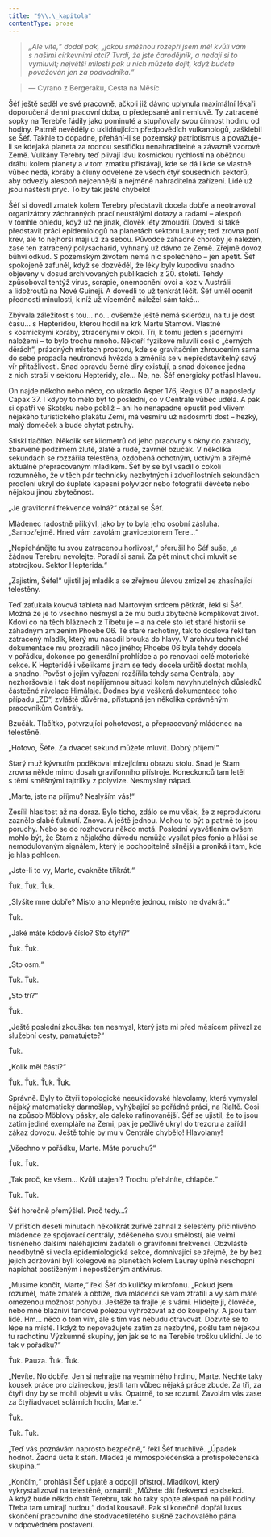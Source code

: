 ```yaml
---
title: "9\\.\_kapitola"
contentType: prose
---
```


<section>

> _„Ale víte,“ dodal pak, „jakou směšnou rozepři jsem měl kvůli vám s našimi církevními otci? Tvrdí, že jste čarodějník, a nedají si to vymluvit; největší milosti pak u nich můžete dojít, když budete považován jen za podvodníka.“_

> — Cyrano z Bergeraku, Cesta na Měsíc

Šéf ještě seděl ve své pracovně, ačkoli již dávno uplynula maximální lékaři doporučená denní pracovní doba, o předepsané ani nemluvě. Ty zatracené sopky na Terebře řádily jako pominuté a stupňovaly svou činnost hodinu od hodiny. Patrně nevěděly o uklidňujících předpovědích vulkanologů, zašklebil se Šéf. Takhle to dopadne, přehání-li se pozemský patriotismus a považuje-li se kdejaká planeta za rodnou sestřičku nenahraditelné a závazně vzorové Země. Vulkány Terebry teď plivají lávu kosmickou rychlostí na oběžnou dráhu kolem planety a v tom zmatku přistávají, kde se dá i kde se vlastně vůbec nedá, koráby a čluny odvelené ze všech čtyř sousedních sektorů, aby odvezly alespoň nejcennější a nejméně nahraditelná zařízení. Lidé už jsou naštěstí pryč. To by tak ještě chybělo!

Šéf si dovedl zmatek kolem Terebry představit docela dobře a neotravoval organizátory záchranných prací neustálými dotazy a radami – alespoň v tomhle ohledu, když už ne jinak, člověk léty zmoudří. Dovedl si také představit práci epidemiologů na planetách sektoru Laurey; teď zrovna potí krev, ale to nejhorší mají už za sebou. Původce záhadné choroby je nalezen, zase ten zatracený polysacharid, vyhnaný už dávno ze Země. Zřejmě dovoz bůhví odkud. S pozemským životem nemá nic společného – jen apetit. Šéf spokojeně zafuněl, když se dozvěděl, že léky byly kupodivu snadno objeveny v dosud archivovaných publikacích z 20. století. Tehdy způsoboval tentýž virus, scrapie, onemocnění ovcí a koz v Austrálii a lidožroutů na Nové Guineji. A dovedli to už tenkrát léčit. Šéf uměl ocenit přednosti minulosti, k níž už víceméně náležel sám také…

Zbývala záležitost s tou… no… ovšemže ještě nemá sklerózu, na tu je dost času… s Hepteridou, kterou hodil na krk Martu Stamovi. Vlastně s kosmickými koráby, ztracenými v okolí. Tři, k tomu jeden s jadernými náložemi – to bylo trochu mnoho. Někteří fyzikové mluvili cosi o „černých děrách“, prázdných místech prostoru, kde se gravitačním zhroucením sama do sebe propadla neutronová hvězda a změnila se v nepředstavitelný savý vír přitažlivosti. Snad opravdu černé díry existují, a snad dokonce jedna z nich straší v sektoru Hepteridy, ale… Ne, ne. Šéf energicky potřásl hlavou.

On najde někoho nebo něco, co ukradlo Asper 176, Regius 07 a naposledy Capax 37. I kdyby to mělo být to poslední, co v Centrále vůbec udělá. A pak si opatří ve Skotsku nebo poblíž – ani ho nenapadne opustit pod vlivem nějakého turistického plakátu Zemi, má vesmíru už nadosmrti dost – hezký, malý domeček a bude chytat pstruhy.

Stiskl tlačítko. Několik set kilometrů od jeho pracovny s okny do zahrady, zbarvené podzimem žlutě, zlatě a rudě, zavrněl bzučák. V několika sekundách se rozzářila telestěna, ozdobená ochotným, uctivým a zřejmě aktuálně přepracovaným mladíkem. Šéf by se byl vsadil o cokoli rozumného, že v těch pár technicky nezbytných i zdvořilostních sekundách prodlení ukryl do šuplete kapesní polyvizor nebo fotografii děvčete nebo nějakou jinou zbytečnost.

„Je gravifonní frekvence volná?“ otázal se Šéf.

Mládenec radostně přikývl, jako by to byla jeho osobní zásluha. „Samozřejmě. Hned vám zavolám graviceptonem Tere…“

„Nepřehánějte tu svou zatracenou horlivost,“ přerušil ho Šéf suše, „a žádnou Terebru nevolejte. Poradí si sami. Za pět minut chci mluvit se stotrojkou. Sektor Hepterida.“

„Zajistím, Šéfe!“ ujistil jej mladík a se zřejmou úlevou zmizel ze zhasínající telestěny.

Teď zaťukala kovová tableta nad Martovým srdcem pětkrát, řekl si Šéf. Možná že je to všechno nesmysl a že mu budu zbytečně komplikovat život. Kdoví co na těch bláznech z Tibetu je – a na celé sto let staré historii se záhadným zmizením Phoebe 06. Té staré rachotiny, tak to doslova řekl ten zatracený mladík, který mu nasadil brouka do hlavy. V archivu technické dokumentace mu prozradili něco jiného; Phoebe 06 byla tehdy docela v pořádku, dokonce po generální prohlídce a po renovaci celé motorické sekce. K Hepteridě i všelikams jinam se tedy docela určitě dostat mohla, a snadno. Pověst o jejím vyřazení rozšířila tehdy sama Centrála, aby nezhoršovala i tak dost nepříjemnou situaci kolem nevyhnutelných důsledků částečné nivelace Himálaje. Dodnes byla veškerá dokumentace toho případu „ZD“, zvláště důvěrná, přístupná jen několika oprávněným pracovníkům Centrály.

Bzučák. Tlačítko, potvrzující pohotovost, a přepracovaný mládenec na telestěně.

„Hotovo, Šéfe. Za dvacet sekund můžete mluvit. Dobrý příjem!“

Starý muž kývnutím poděkoval mizejícímu obrazu stolu. Snad je Stam zrovna někde mimo dosah gravifonního přístroje. Koneckonců tam letěl s těmi směšnými tajtrlíky z polyvize. Nesmyslný nápad.

„Marte, jste na příjmu? Neslyším vás!“

Zesílil hlasitost až na doraz. Bylo ticho, zdálo se mu však, že z reproduktoru zaznělo slabé ťuknutí. Znova. A ještě jednou. Mohou to být a patrně to jsou poruchy. Nebo se do rozhovoru někdo motá. Poslední vysvětlením ovšem mohlo být, že Stam z nějakého důvodu nemůže vysílat přes fonio a hlásí se nemodulovaným signálem, který je pochopitelně silnější a proniká i tam, kde je hlas pohlcen.

„Jste-li to vy, Marte, cvakněte třikrát.“

Ťuk. Ťuk. Ťuk.

„Slyšíte mne dobře? Místo ano klepněte jednou, místo ne dvakrát.“

Ťuk.

„Jaké máte kódové číslo? Sto čtyři?“

Ťuk. Ťuk.

„Sto osm.“

Ťuk. Ťuk.

„Sto tři?“

Ťuk.

„Ještě poslední zkouška: ten nesmysl, který jste mi před měsícem přivezl ze služební cesty, pamatujete?“

Ťuk.

„Kolik měl částí?“

Ťuk. Ťuk. Ťuk. Ťuk.

Správně. Byly to čtyři topologické neeuklidovské hlavolamy, které vymyslel nějaký matematický darmošlap, vyhýbající se pořádné práci, na Rialtě. Cosi na způsob Möblovy pásky, ale daleko rafinovanější. Šéf se ujistil, že to jsou zatím jediné exempláře na Zemi, pak je pečlivě ukryl do trezoru a zařídil zákaz dovozu. Ještě tohle by mu v Centrále chybělo! Hlavolamy!

„Všechno v pořádku, Marte. Máte poruchu?“

Ťuk. Ťuk.

„Tak proč, ke všem… Kvůli utajení? Trochu přeháníte, chlapče.“

Ťuk. Ťuk.

Šéf horečně přemýšlel. Proč tedy…?

V příštích deseti minutách několikrát zuřivě zahnal z šelestěny přičinlivého mládence ze spojovací centrály, zděšeného svou smělostí, ale velmi tísněného dalšími naléhajícími žadateli o gravifonní frekvenci. Obzvláště neodbytně si vedla epidemiologická sekce, domnívající se zřejmě, že by bez jejich zdržování byli kolegové na planetách kolem Laurey úplně neschopní napíchat postiženým i nepostiženým antivirus.

„Musíme končit, Marte,“ řekl Šéf do kuličky mikrofonu. „Pokud jsem rozuměl, máte zmatek a obtíže, dva mládenci se vám ztratili a vy sám máte omezenou možnost pohybu. Ještěže ta frajle je s vámi. Hlídejte ji, člověče, nebo mně blázniví fandové polezou vyhrožovat až do koupelny. A jsou tam lidé. Hm… něco o tom vím, ale s tím vás nebudu otravovat. Dozvíte se to lépe na místě. I když to nepovažujete zatím za nezbytné, pošlu tam nějakou tu rachotinu Výzkumné skupiny, jen jak se to na Terebře trošku uklidní. Je to tak v pořádku?“

Ťuk. Pauza. Ťuk. Ťuk.

„Nevíte. No dobře. Jen si nehrajte na vesmírného hrdinu, Marte. Nechte taky kousek práce pro cizineckou, jestli tam vůbec nějaká práce zbude. Za tři, za čtyři dny by se mohli objevit u vás. Opatrně, to se rozumí. Zavolám vás zase za čtyřiadvacet solárních hodin, Marte.“

Ťuk.

Ťuk. Ťuk.

„Teď vás poznávám naprosto bezpečně,“ řekl Šéf truchlivě. „Úpadek hodnot. Žádná úcta k stáří. Mládež je mimospolečenská a protispolečenská skupina.“

„Končím,“ prohlásil Šéf upjatě a odpojil přístroj. Mladíkovi, který vykrystalizoval na telestěně, oznámil: „Můžete dát frekvenci epidsekci. A když bude někdo chtít Terebru, tak ho taky spojte alespoň na půl hodiny. Třeba tam umírají nudou,“ dodal kousavě. Pak si konečně dopřál luxus skončení pracovního dne stodvacetiletého slušně zachovalého pána v odpovědném postavení.

</section>
